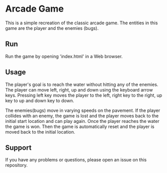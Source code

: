 # Arcade Game

This is a simple recreation of the classic arcade game. The entities in this game are the player and the enemies (bugs).

## Run

Run the game by opening 'index.html' in a Web browser.


## Usage

 The player's goal is to reach the water without hitting any of the enemies. The player can move left, right, up and down using the keyboard arrow keys. Pressing left key moves the player to the left, right key to the right, up key to up and down key to down.

 The enemies(bugs) move in varying speeds on the pavement. If the player collides with an enemy, the game is lost and the player moves back to the initial start location and can play again. Once the player reaches the water the game is won. Then the game is automatically reset and the player is moved back to the initial location.


## Support

If you have any problems or questions, please open an issue on this repository.